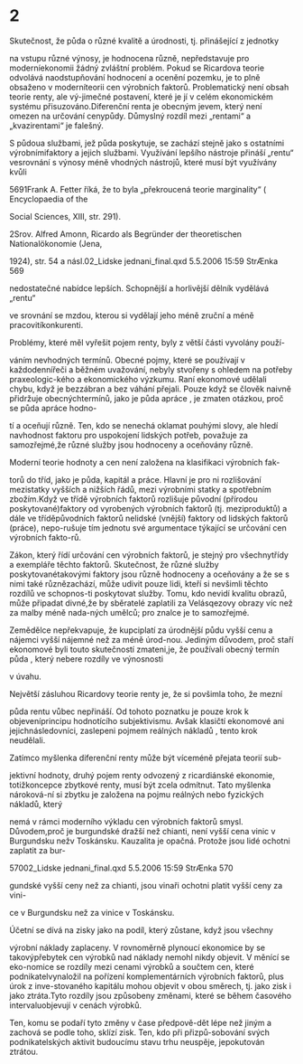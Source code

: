 # 2

Skutečnost, že půda o různé kvalitě a úrodnosti, tj. přinášející z jednotky

na vstupu různé výnosy, je hodnocena různě, nepředstavuje pro moderníekonomii žádný zvláštní problém. Pokud se Ricardova teorie odvolává naodstupňování hodnocení a ocenění pozemku, je to plně obsaženo v moderníteorii cen výrobních faktorů. Problematický není obsah teorie renty, ale vý-jimečné postavení, které je jí v celém ekonomickém systému přisuzováno.Diferenční renta je obecným jevem, který není omezen na určování cenypůdy. Důmyslný rozdíl mezi „rentami“ a „kvazirentami“ je falešný.

S půdoua službami, jež půda poskytuje, se zachází stejně jako s ostatními výrobnímifaktory a jejich službami. Využívání lepšího nástroje přináší „rentu“ vesrovnání s výnosy méně vhodných nástrojů, které musí být využívány kvůli

5691Frank A. Fetter říká, že to byla „překroucená teorie marginality“ ( Encyclopaedia of the

Social Sciences, XIII, str. 291).

2Srov. Alfred Amonn, Ricardo als Begründer der theoretischen Nationalökonomie (Jena,

1924), str. 54 a násl.02_Lidske jednani_final.qxd 5.5.2006 15:59 StrÆnka 569

nedostatečné nabídce lepších. Schopnější a horlivější dělník vydělává „rentu“

ve srovnání se mzdou, kterou si vydělají jeho méně zruční a méně pracovitíkonkurenti.

Problémy, které měl vyřešit pojem renty, byly z větší části vyvolány použí-

váním nevhodných termínů. Obecné pojmy, které se používají v každodennířeči a běžném uvažování, nebyly stvořeny s ohledem na potřeby praxeologic-kého a ekonomického výzkumu. Raní ekonomové udělali chybu, když je bezzábran a bez váhání přejali. Pouze když se člověk naivně přidržuje obecnýchtermínů, jako je půda apráce , je zmaten otázkou, proč se půda apráce hodno-

tí a oceňují různě. Ten, kdo se nenechá oklamat pouhými slovy, ale hledí navhodnost faktoru pro uspokojení lidských potřeb, považuje za samozřejmé,že různé služby jsou hodnoceny a oceňovány různě.

Moderní teorie hodnoty a cen není založena na klasifikaci výrobních fak-

torů do tříd, jako je půda, kapitál a práce. Hlavní je pro ni rozlišování mezistatky vyšších a nižších řádů, mezi výrobními statky a spotřebním zbožím.Když ve třídě výrobních faktorů rozlišuje původní (přírodou poskytované)faktory od vyrobených výrobních faktorů (tj. meziproduktů) a dále ve tříděpůvodních faktorů nelidské (vnější) faktory od lidských faktorů (práce), nepo-rušuje tím jednotu své argumentace týkající se určování cen výrobních fakto-rů.

Zákon, který řídí určování cen výrobních faktorů, je stejný pro všechnytřídy a exempláře těchto faktorů. Skutečnost, že různé služby poskytovanétakovými faktory jsou různě hodnoceny a oceňovány a že se s nimi také různězachází, může udivit pouze lidi, kteří si nevšimli těchto rozdílů ve schopnos-ti poskytovat služby. Tomu, kdo nevidí kvalitu obrazů, může připadat divné,že by sběratelé zaplatili za Velásqezovy obrazy víc než za malby méně nada-ných umělců; pro znalce je to samozřejmé.

Zemědělce nepřekvapuje, že kupciplatí za úrodnější půdu vyšší cenu a nájemci vyšší nájemné než za méně úrod-nou. Jediným důvodem, proč staří ekonomové byli touto skutečností zmateni,je, že používali obecný termín půda , který nebere rozdíly ve výnosnosti

v úvahu.

Největší zásluhou Ricardovy teorie renty je, že si povšimla toho, že mezní

půda rentu vůbec nepřináší. Od tohoto poznatku je pouze krok k objeveníprincipu hodnotícího subjektivismu. Avšak klasičtí ekonomové ani jejichnásledovníci, zaslepeni pojmem reálných nákladů , tento krok neudělali.

Zatímco myšlenka diferenční renty může být víceméně přejata teorií sub-

jektivní hodnoty, druhý pojem renty odvozený z ricardiánské ekonomie, totižkoncepce zbytkové renty, musí být zcela odmítnut. Tato myšlenka nároková-ní si zbytku je založena na pojmu reálných nebo fyzických nákladů, který

nemá v rámci moderního výkladu cen výrobních faktorů smysl. Důvodem,proč je burgundské dražší než chianti, není vyšší cena vinic v Burgundsku nežv Toskánsku. Kauzalita je opačná. Protože jsou lidé ochotni zaplatit za bur-

57002_Lidske jednani_final.qxd 5.5.2006 15:59 StrÆnka 570

gundské vyšší ceny než za chianti, jsou vinaři ochotni platit vyšší ceny za vini-

ce v Burgundsku než za vinice v Toskánsku.

Účetní se dívá na zisky jako na podíl, který zůstane, když jsou všechny

výrobní náklady zaplaceny. V rovnoměrně plynoucí ekonomice by se takovýpřebytek cen výrobků nad náklady nemohl nikdy objevit. V měnící se eko-nomice se rozdíly mezi cenami výrobků a součtem cen, které podnikatelvynaložil na pořízení komplementárních výrobních faktorů, plus úrok z inve-stovaného kapitálu mohou objevit v obou směrech, tj. jako zisk i jako ztráta.Tyto rozdíly jsou způsobeny změnami, které se během časového intervaluobjevují v cenách výrobků.

Ten, komu se podaří tyto změny v čase předpově-dět lépe než jiným a zachová se podle toho, sklízí zisk. Ten, kdo při přizpů-sobování svých podnikatelských aktivit budoucímu stavu trhu neuspěje, jepokutován ztrátou.
